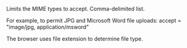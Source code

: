Limits the MIME types to accept. Comma-delimited list.

For example, to permit JPG and Microsoft Word file uploads:
accept = "image/jpg, application/msword"

The browser uses file extension to determine file type.